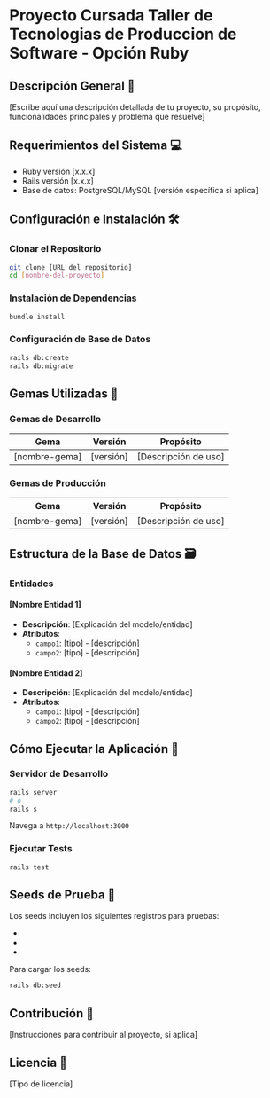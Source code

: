 # Proyecto Cursada Taller de Tecnologias de Produccion de Software - Opción Ruby

## Descripción General 🚀 

[Escribe aquí una descripción detallada de tu proyecto, su propósito, funcionalidades principales y problema que resuelve]

## Requerimientos del Sistema 💻

- Ruby versión [x.x.x]
- Rails versión [x.x.x]
- Base de datos: PostgreSQL/MySQL [versión específica si aplica]

## Configuración e Instalación 🛠️

### Clonar el Repositorio

```bash
git clone [URL del repositorio]
cd [nombre-del-proyecto]
```

### Instalación de Dependencias

```bash
bundle install
```

### Configuración de Base de Datos

```bash
rails db:create
rails db:migrate
```

## Gemas Utilizadas 💎

### Gemas de Desarrollo

| Gema | Versión | Propósito |
|------|---------|-----------|
| [nombre-gema] | [versión] | [Descripción de uso] |

### Gemas de Producción

| Gema | Versión | Propósito |
|------|---------|-----------|
| [nombre-gema] | [versión] | [Descripción de uso] |

## Estructura de la Base de Datos 🗃️

### Entidades

#### [Nombre Entidad 1]
- **Descripción**: [Explicación del modelo/entidad]
- **Atributos**:
  - `campo1`: [tipo] - [descripción]
  - `campo2`: [tipo] - [descripción]

#### [Nombre Entidad 2]
- **Descripción**: [Explicación del modelo/entidad]
- **Atributos**:
  - `campo1`: [tipo] - [descripción]
  - `campo2`: [tipo] - [descripción]

## Cómo Ejecutar la Aplicación 🚀

### Servidor de Desarrollo

```bash
rails server
# o 
rails s
```

Navega a `http://localhost:3000`

### Ejecutar Tests

```bash
rails test
```

## Seeds de Prueba 🌱

Los seeds incluyen los siguientes registros para pruebas:

- [Registro 1]: [Descripción]
- [Registro 2]: [Descripción]
- [Registro 3]: [Descripción]

Para cargar los seeds:

```bash
rails db:seed
```

## Contribución 🤝

[Instrucciones para contribuir al proyecto, si aplica]

## Licencia 📄

[Tipo de licencia]
